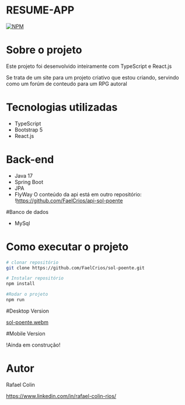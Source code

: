 # RESUME-APP
[![NPM](https://img.shields.io/npm/l/react)](https://github.com/FaelCrios/resume-app/blob/master/LICENCE) 

# Sobre o projeto
Este projeto foi desenvolvido inteiramente com TypeScript e React.js

Se trata de um site para um projeto criativo que estou criando, servindo como um forúm de conteudo para um RPG autoral

# Tecnologias utilizadas
- TypeScript
- Bootstrap 5
- React.js

# Back-end
- Java 17
- Spring Boot
- JPA
- FlyWay
O conteúdo da api está em outro repositório:
!https://github.com/FaelCrios/api-sol-poente

#Banco de dados
- MySql

# Como executar o projeto

```bash
# clonar repositório
git clone https://github.com/FaelCrios/sol-poente.git

# Instalar repositório
npm install

#Rodar o projeto
npm run 

```
#Desktop Version

[sol-poente.webm](https://github.com/FaelCrios/sol-poente/assets/78519799/3af3d7be-df7f-4884-a9cc-13293c11b362)


#Mobile Version

!Ainda em construção!



# Autor

Rafael Colin

https://www.linkedin.com/in/rafael-colin-rios/
